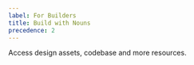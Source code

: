 ```yaml
---
label: For Builders
title: Build with Nouns
precedence: 2
---
```


Access design assets, codebase and more resources.
